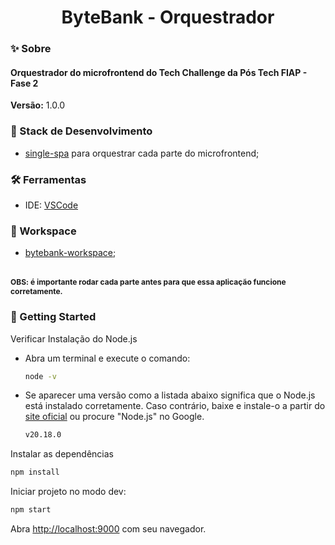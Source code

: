 <h1 align="center">ByteBank - Orquestrador</h1>

### ✨ Sobre

<h4>Orquestrador do microfrontend do Tech Challenge da Pós Tech FIAP - Fase 2</h4>

<b>Versão:</b> 1.0.0

### 📌 Stack de Desenvolvimento

- [single-spa](https://single-spa.js.org/) para orquestrar cada parte do microfrontend;

### 🛠 Ferramentas
- IDE: [VSCode](https://code.visualstudio.com/)

### 🎲 Workspace
- [bytebank-workspace](https://github.com/beatrizsantiago/bytebank-workspace);
<br />
<b><span style="font-size: 0.75rem">OBS: é importante rodar cada parte antes para que essa aplicação funcione corretamente.</span></b>

### 🎯 Getting Started

Verificar Instalação do Node.js

- Abra um terminal e execute o comando:
    
  ```bash
  node -v
  ```
    
- Se aparecer uma versão como a listada abaixo significa que o Node.js está instalado corretamente. Caso contrário, baixe e instale-o a partir do [site oficial](https://nodejs.dev/en/learn/) ou procure "Node.js" no Google.
    
  ```bash
  v20.18.0
  ```

Instalar as dependências

```bash
npm install
```

Iniciar projeto no modo dev:

```bash
npm start
```

Abra [http://localhost:9000](http://localhost:9000) com seu navegador.
